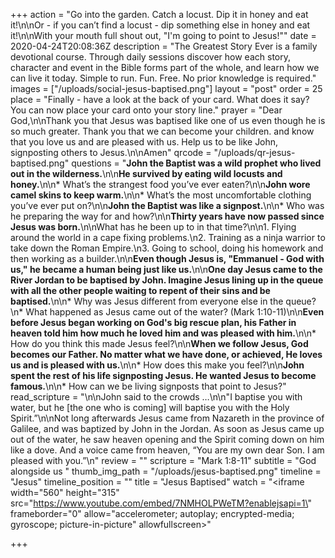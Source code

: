 +++
action = "Go into the garden. Catch a locust. Dip it in honey and eat it!\n\nOr - if you can’t find a locust - dip something else in honey and eat it!\n\nWith your mouth full shout out, \"I'm going to point to Jesus!\""
date = 2020-04-24T20:08:36Z
description = "The Greatest Story Ever is a family devotional course.  Through daily sessions discover how each story, character and event in the Bible forms part of the whole, and learn how we can live it today. Simple to run. Fun. Free. No prior knowledge is required."
images = ["/uploads/social-jesus-baptised.png"]
layout = "post"
order = 25
place = "Finally - have a look at the back of your card. What does it say? You can now place your card onto your story line."
prayer = "Dear God,\n\nThank you that Jesus was baptised like one of us even though he is so much greater. Thank you that we can become your children. and know that you love us and are pleased with us. Help us to be like John, signposting others to Jesus.\n\nAmen"
qrcode = "/uploads/qr-jesus-baptised.png"
questions = "**John the Baptist was a wild prophet who lived out in the wilderness.**\n\n**He survived by eating wild locusts and honey.**\n\n* What’s the strangest food you’ve ever eaten?\n\n**John wore camel skins to keep warm.**\n\n* What’s the most uncomfortable clothing you’ve ever put on?\n\n**John the Baptist was like a signpost.**\n\n* Who was he preparing the way for and how?\n\n**Thirty years  have now passed since Jesus was born.**\n\nWhat has he been up to in that time?\n\n1. Flying around the world in a cape fixing problems.\n2. Training as a ninja warrior to take down the Roman Empire.\n3. Going to school, doing his homework and then working as a builder.\n\n**Even though Jesus is, \"Emmanuel - God with us,\" he became a human being just like us.**\n\n**One day Jesus came to the River Jordan to be baptised by John. Imagine Jesus lining up in the queue with all the other people waiting to repent of their sins and be baptised.**\n\n* Why was Jesus different from everyone else in the queue?\n* What happened as Jesus came out of the water? (Mark 1:10-11)\n\n**Even before Jesus began working on God's big rescue plan,  his Father in heaven told him how much he loved him and was pleased with him.**\n\n* How do you think this made Jesus feel?\n\n**When we follow Jesus, God becomes our Father. No matter what we have done, or achieved, He loves us and is pleased with us.**\n\n* How does this make you feel?\n\n**John spent the rest of his life signposting Jesus. He wanted Jesus to become famous.**\n\n* How can we be living signposts that point to Jesus?"
read_scripture = "\n\nJohn said to the crowds …\n\n\"I baptise you with water, but he [the one who is coming] will baptise you with the Holy Spirit.”\n\nNot long afterwards Jesus came from Nazareth in the province of Galilee, and was baptized by John in the Jordan. As soon as Jesus came up out of the water, he saw heaven opening and the Spirit coming down on him like a dove. And a voice came from heaven, “You are my own dear Son. I am pleased with you.”\n"
review = ""
scripture = "Mark 1:8-11"
subtitle = "God alongside us "
thumb_img_path = "/uploads/jesus-baptised.png"
timeline = "Jesus"
timeline_position = ""
title = "Jesus Baptised"
watch = "<iframe width=\"560\" height=\"315\" src=\"https://www.youtube.com/embed/7NMHOLPWeTM?enablejsapi=1\" frameborder=\"0\" allow=\"accelerometer; autoplay; encrypted-media; gyroscope; picture-in-picture\" allowfullscreen></iframe>"

+++
